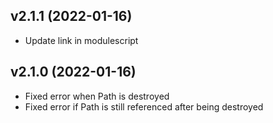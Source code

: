 ## v2.1.1 (2022-01-16)
* Update link in modulescript

## v2.1.0 (2022-01-16)
* Fixed error when Path is destroyed
* Fixed error if Path is still referenced after being destroyed